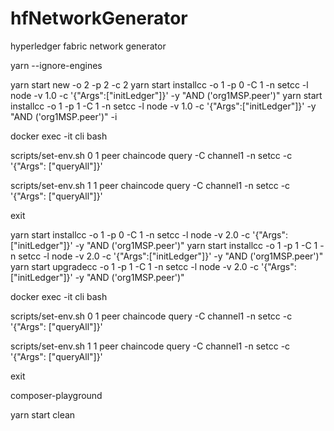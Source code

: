 # hfNetworkGenerator
hyperledger fabric network generator


yarn --ignore-engines


yarn start new -o 2 -p 2 -c 2
yarn start installcc -o 1 -p 0 -C 1 -n setcc -l node -v 1.0 -c '{"Args":["initLedger"]}' -y "AND ('org1MSP.peer')"
yarn start installcc -o 1 -p 1 -C 1 -n setcc -l node -v 1.0 -c '{"Args":["initLedger"]}' -y "AND ('org1MSP.peer')" -i

docker exec -it cli bash

scripts/set-env.sh 0 1
peer chaincode query -C channel1 -n setcc -c '{"Args": ["queryAll"]}'

scripts/set-env.sh 1 1
peer chaincode query -C channel1 -n setcc -c '{"Args": ["queryAll"]}'

exit

yarn start installcc -o 1 -p 0 -C 1 -n setcc -l node -v 2.0 -c '{"Args":["initLedger"]}' -y "AND ('org1MSP.peer')"
yarn start installcc -o 1 -p 1 -C 1 -n setcc -l node -v 2.0 -c '{"Args":["initLedger"]}' -y "AND ('org1MSP.peer')"
yarn start upgradecc -o 1 -p 1 -C 1 -n setcc -l node -v 2.0 -c '{"Args":["initLedger"]}' -y "AND ('org1MSP.peer')"

docker exec -it cli bash

scripts/set-env.sh 0 1
peer chaincode query -C channel1 -n setcc -c '{"Args": ["queryAll"]}'

scripts/set-env.sh 1 1
peer chaincode query -C channel1 -n setcc -c '{"Args": ["queryAll"]}'

exit

composer-playground

yarn start clean